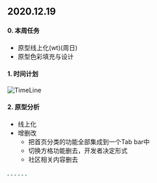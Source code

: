 ## 2020.12.19

#### 0. 本周任务

+ 原型线上化(wt)(周日)
+ 原型色彩填充与设计



#### 1. 时间计划

![TimeLine](D:\Desktop\BI\Project\BigBigWorld\meetingMark\timeLine.png)

#### 2. 原型分析

+ 线上化
+ 增删改
  + 把首页分类的功能全部集成到一个Tab bar中
  + 切换方格功能删去，开发者决定形式
  + 社区相关内容删去

<img src="D:\Desktop\BI\Project\BigBigWorld\meetingMark\prototype\firstPage.jpg" style="zoom: 25%;" />

<img src="D:\Desktop\BI\Project\BigBigWorld\meetingMark\prototype\compitionIndex.jpg" style="zoom:25%;" />

<img src="D:\Desktop\BI\Project\BigBigWorld\meetingMark\prototype\dateIndex.jpg" style="zoom:25%;" />

<img src="D:\Desktop\BI\Project\BigBigWorld\meetingMark\prototype\pisitionIndex.jpg" style="zoom:25%;" />

<img src="D:\Desktop\BI\Project\BigBigWorld\meetingMark\prototype\community.jpg" style="zoom:25%;" />

<img src="D:\Desktop\BI\Project\BigBigWorld\meetingMark\prototype\mine.jpg" style="zoom:25%;" />